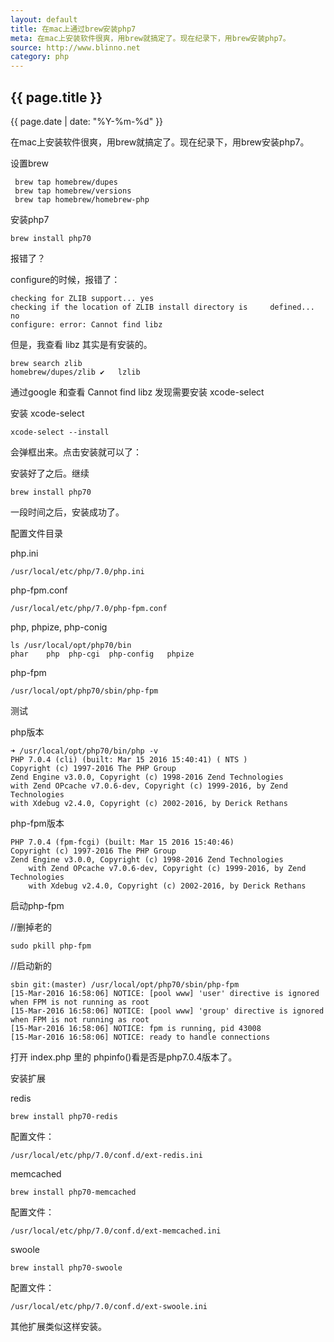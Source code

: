 ```yaml
---
layout: default
title: 在mac上通过brew安装php7
meta: 在mac上安装软件很爽，用brew就搞定了。现在纪录下，用brew安装php7。
source: http://www.blinno.net
category: php
---
```

<h2>{{ page.title }}</h2>
<p>{{ page.date | date: "%Y-%m-%d" }}</p>


在mac上安装软件很爽，用brew就搞定了。现在纪录下，用brew安装php7。

设置brew
```
 brew tap homebrew/dupes  
 brew tap homebrew/versions  
 brew tap homebrew/homebrew-php 
```

安装php7
```
brew install php70
```
报错了？

configure的时候，报错了：

```
checking for ZLIB support... yes
checking if the location of ZLIB install directory is     defined... no
configure: error: Cannot find libz

```
但是，我查看 libz 其实是有安装的。

```
brew search zlib
homebrew/dupes/zlib ✔   lzlib
```
通过google 和查看 Cannot find libz 发现需要安装 xcode-select

安装 xcode-select
```
xcode-select --install
```
会弹框出来。点击安装就可以了：


安装好了之后。继续
```
brew install php70

```
一段时间之后，安装成功了。

配置文件目录

php.ini
```
/usr/local/etc/php/7.0/php.ini
```

php-fpm.conf
```
/usr/local/etc/php/7.0/php-fpm.conf
```
php, phpize, php-conig
```
ls /usr/local/opt/php70/bin
phar    php  php-cgi  php-config   phpize

```
php-fpm
```
/usr/local/opt/php70/sbin/php-fpm
```
测试

php版本
```
➜ /usr/local/opt/php70/bin/php -v
PHP 7.0.4 (cli) (built: Mar 15 2016 15:40:41) ( NTS )
Copyright (c) 1997-2016 The PHP Group
Zend Engine v3.0.0, Copyright (c) 1998-2016 Zend Technologies 
with Zend OPcache v7.0.6-dev, Copyright (c) 1999-2016, by Zend Technologies 
with Xdebug v2.4.0, Copyright (c) 2002-2016, by Derick Rethans

```
php-fpm版本
```
PHP 7.0.4 (fpm-fcgi) (built: Mar 15 2016 15:40:46)
Copyright (c) 1997-2016 The PHP Group
Zend Engine v3.0.0, Copyright (c) 1998-2016 Zend Technologies
    with Zend OPcache v7.0.6-dev, Copyright (c) 1999-2016, by Zend Technologies
    with Xdebug v2.4.0, Copyright (c) 2002-2016, by Derick Rethans
```
启动php-fpm

//删掉老的
```
sudo pkill php-fpm
```
//启动新的
```
sbin git:(master) /usr/local/opt/php70/sbin/php-fpm
[15-Mar-2016 16:58:06] NOTICE: [pool www] 'user' directive is ignored when FPM is not running as root
[15-Mar-2016 16:58:06] NOTICE: [pool www] 'group' directive is ignored when FPM is not running as root
[15-Mar-2016 16:58:06] NOTICE: fpm is running, pid 43008
[15-Mar-2016 16:58:06] NOTICE: ready to handle connections
```
打开 index.php 里的 phpinfo()看是否是php7.0.4版本了。

安装扩展

redis
```
brew install php70-redis
```
配置文件：
```
/usr/local/etc/php/7.0/conf.d/ext-redis.ini
```
memcached
```
brew install php70-memcached
```
配置文件：
```
/usr/local/etc/php/7.0/conf.d/ext-memcached.ini
```
swoole
```
brew install php70-swoole
```
配置文件：
```
/usr/local/etc/php/7.0/conf.d/ext-swoole.ini
```
其他扩展类似这样安装。
